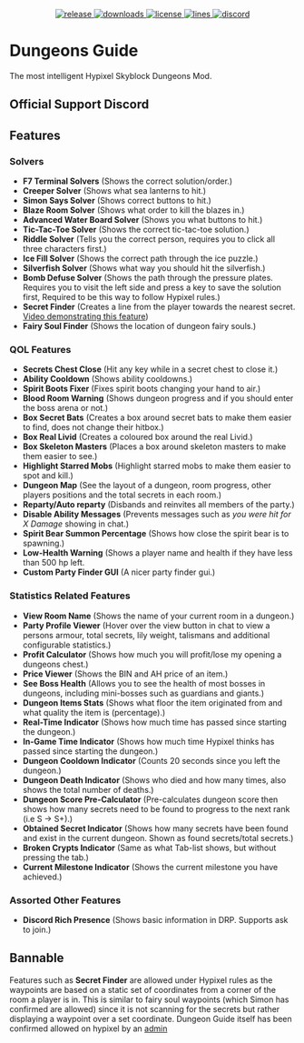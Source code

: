 <p align="center">
<a href="https://github.com/cyoung06/Skyblock-Dungeons-Guide/releases" target="_blank">
<img alt="release" src="https://img.shields.io/github/v/release/cyoung06/Skyblock-Dungeons-Guide?color=00FFFF&style=for-the-badge" />
</a>
<a href="https://github.com/cyoung06/Skyblock-Dungeons-Guide/releases" target="_blank">
<img alt="downloads" src="https://img.shields.io/github/downloads/cyoung06/Skyblock-Dungeons-Guide/total?color=00FFFF&style=for-the-badge" />
</a>
<a href="https://github.com/cyoung06/Skyblock-Dungeons-Guide/blob/master/LICENSE">
    <img alt="license" src="https://img.shields.io/github/license/cyoung06/Skyblock-Dungeons-Guide?color=00FFFF&style=for-the-badge">
 </a>
  <a href="https://github.com/cyoung06/Skyblock-Dungeons-Guide/">
    <img alt="lines" src="https://img.shields.io/tokei/lines/github/cyoung06/Skyblock-Dungeons-Guide?color=00FFFF&style=for-the-badge">
 </a>
    <a href="https://discord.gg/vuGsXhY5Bv" target="_blank">
    <img alt="discord" src="https://img.shields.io/discord/781913473872560189?color=00FFFF&label=discord&style=for-the-badge" />
  </a>
 </p>
 
# Dungeons Guide
The most intelligent Hypixel Skyblock Dungeons Mod.
## Official Support Discord


## Features
### Solvers
- **F7 Terminal Solvers** (Shows the correct solution/order.)
- **Creeper Solver** (Shows what sea lanterns to hit.)
- **Simon Says Solver** (Shows correct buttons to hit.)
- **Blaze Room Solver** (Shows what order to kill the blazes in.)
- **Advanced Water Board Solver** (Shows you what buttons to hit.)
- **Tic-Tac-Toe Solver** (Shows the correct tic-tac-toe solution.)
- **Riddle Solver** (Tells you the correct person, requires you to click all three characters first.)
- **Ice Fill Solver** (Shows the correct path through the ice puzzle.)
- **Silverfish Solver** (Shows what way you should hit the silverfish.)
- **Bomb Defuse Solver** (Shows the path through the pressure plates. Requires you to visit the left side and press a key to save the solution first, Required to be this way to follow Hypixel rules.)
- **Secret Finder** (Creates a line from the player towards the nearest secret. [Video demonstrating this feature](https://www.youtube.com/watch?v=fhfNU13wjq0))
- **Fairy Soul Finder** (Shows the location of dungeon fairy souls.)

### QOL Features
- **Secrets Chest Close** (Hit any key while in a secret chest to close it.)
- **Ability Cooldown** (Shows ability cooldowns.)
- **Spirit Boots Fixer** (Fixes spirit boots changing your hand to air.)
- **Blood Room Warning** (Shows dungeon progress and if you should enter the boss arena or not.)
- **Box Secret Bats** (Creates a box around secret bats to make them easier to find, does not change their hitbox.)
- **Box Real Livid** (Creates a coloured box around the real Livid.)
- **Box Skeleton Masters** (Places a box around skeleton masters to make them easier to see.)
- **Highlight Starred Mobs** (Highlight starred mobs to make them easier to spot and kill.)
- **Dungeon Map** (See the layout of a dungeon, room progress, other players positions and the total secrets in each room.)
- **Reparty/Auto reparty** (Disbands and reinvites all members of the party.)
- **Disable Ability Messages** (Prevents messages such as *you were hit for X Damage* showing in chat.)
- **Spirit Bear Summon Percentage** (Shows how close the spirit bear is to spawning.)
- **Low-Health Warning** (Shows a player name and health if they have less than 500 hp left.
- **Custom Party Finder GUI** (A nicer party finder gui.)

### Statistics Related Features
- **View Room Name** (Shows the name of your current room in a dungeon.)
- **Party Profile Viewer** (Hover over the view button in chat to view a persons armour, total secrets, lily weight, talismans and additional configurable statistics.)
- **Profit Calculator** (Shows how much you will profit/lose my opening a dungeons chest.)
- **Price Viewer** (Shows the BIN and AH price of an item.)
- **See Boss Health** (Allows you to see the health of most bosses in dungeons, including mini-bosses such as guardians and giants.)
- **Dungeon Items Stats** (Shows what floor the item originated from and what quality the item is (percentage).)
- **Real-Time Indicator** (Shows how much time has passed since starting the dungeon.)
- **In-Game Time Indicator** (Shows how much time Hypixel thinks has passed since starting the dungeon.)
- **Dungeon Cooldown Indicator** (Counts 20 seconds since you left the dungeon.)
- **Dungeon Death Indicator** (Shows who died and how many times, also shows the total number of deaths.)
- **Dungeon Score Pre-Calculator** (Pre-calculates dungeon score then shows how many secrets need to be found to progress to the next rank (i.e S -> S+).)
- **Obtained Secret Indicator** (Shows how many secrets have been found and exist in the current dungeon. Shown as found secrets/total secrets.)
- **Broken Crypts Indicator** (Same as what Tab-list shows, but without pressing the tab.)
- **Current Milestone Indicator** (Shows the current milestone you have achieved.)

### Assorted Other Features
- **Discord Rich Presence** (Shows basic information in DRP. Supports ask to join.)

## Bannable
Features such as **Secret Finder** are allowed under Hypixel rules as the waypoints are based on a static set of coordinates from a corner of the room a player is in. This is similar to fairy soul waypoints (which Simon has confirmed are allowed) since it is not scanning for the secrets but rather displaying a waypoint over a set coordinate. Dungeon Guide itself has been confirmed allowed on hypixel by an [admin](https://media.discordapp.net/attachments/781913473872560194/867454697387065354/image0.png)

